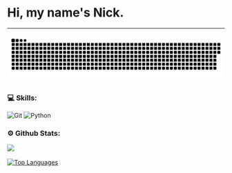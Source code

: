 
# Hi, my name's Nick.

---

<p align="center">
 <img width="600" src="assets/github-snake.svg" alt="snake"/>
</p>

### 💻 Skills:
![Git](https://img.shields.io/badge/-Git-090909?style=for-the-badge&logo=Git&logoColor=FF6600)
![Python](https://img.shields.io/badge/-Python-090909?style=for-the-badge&logo=Python&logoColor=008000)


### ⚙️ Github Stats:

<a href="http://www.github.com/CyberPsychoPlus"><img src="https://github-readme-streak-stats.herokuapp.com/?user=CyberPsychoPlus&stroke=ffffff&background=000000&ring=3382ed&fire=3382ed&currStreakNum=ffffff&currStreakLabel=3382ed&sideNums=ffffff&sideLabels=ffffff&dates=ffffff&hide_border=true" /></a>

<a href="https://github.com/CyberPsychoPlus" align="left"><img src="https://github-readme-stats.vercel.app/api/top-langs/?username=CyberPsychoPlus&langs_count=10&title_color=3382ed&text_color=ffffff&icon_color=3382ed&bg_color=000000&hide_border=true&locale=en&custom_title=Top%20%Languages" alt="Top Languages" /></a>
